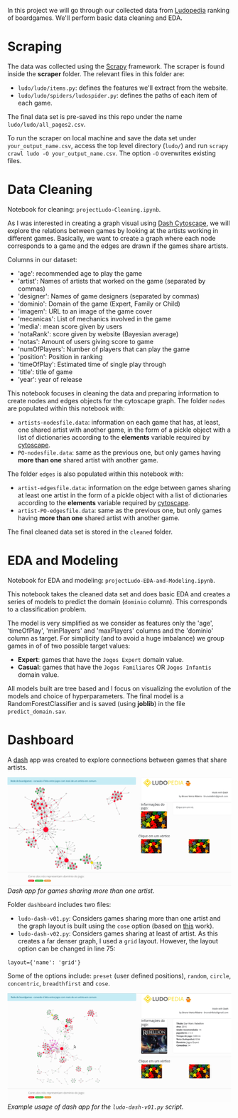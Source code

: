 In this project we will go through our collected data from [Ludopedia](https://ludopedia.com.br/) ranking of boardgames. We'll perform basic data cleaning and EDA.

# Scraping

The data was collected using the [Scrapy](https://scrapy.org/) framework. The scraper is found inside the **scraper** folder. The relevant files in this folder are:
* `ludo/ludo/items.py`: defines the features we'll extract from the website.
* `ludo/ludo/spiders/ludospider.py`: defines the paths of each item of each game.

The final data set is pre-saved ins this repo under the name `ludo/ludo/all_pages2.csv`.

To run the scraper on local machine and save the data set under `your_output_name.csv`, access the top level directory (`ludo/`) and run `scrapy crawl ludo -O your_output_name.csv`. The option `-O` overwrites existing files.

# Data Cleaning

Notebook for cleaning: `projectLudo-Cleaning.ipynb`.

As I was interested in creating a graph visual using [Dash Cytoscape](https://dash.plotly.com/cytoscape), we will explore the relations between games by looking at the artists working in different games. Basically, we want to create a graph where each node corresponds to a game and the edges are drawn if the games share artists.

Columns in our dataset:
* 'age': recommended age to play the game
* 'artist': Names of artists that worked on the game (separated by commas)
* 'designer': Names of game designers (separated by commas)
* 'dominio': Domain of the game (Expert, Family or Child)
* 'imagem': URL to an image of the game cover
* 'mecanicas': List of mechanics involved in the game
* 'media': mean score given by users
* 'notaRank': score given by website (Bayesian average)
* 'notas': Amount of users giving score to game
* 'numOfPlayers': Number of players that can play the game
* 'position': Position in ranking
* 'timeOfPlay': Estimated time of single play through
* 'title': title of game
* 'year': year of release

This notebook focuses in cleaning the data and preparing information to create nodes and edges objects for the cytoscape graph. The folder `nodes` are populated within this notebook with:
* `artists-nodesfile.data`: information on each game that has, at least, one shared artist with another game, in the form of a pickle object with a list of dictionaries according to the **elements** variable required by [cytoscape](https://dash.plotly.com/cytoscape/elements).
* `PO-nodesfile.data`: same as the previous one, but only games having **more than one** shared artist with another game.

The folder `edges` is also populated within this notebook with:
* `artist-edgesfile.data`: information on the edge between games sharing at least one artist in the form of a pickle object with a list of dictionaries according to the **elements** variable required by [cytoscape](https://dash.plotly.com/cytoscape/elements).
* `artist-PO-edgesfile.data`: same as the previous one, but only games having **more than one** shared artist with another game.


The final cleaned data set is stored in the `cleaned` folder.

# EDA and Modeling

Notebook for EDA and modeling: `projectLudo-EDA-and-Modeling.ipynb`.

This notebook takes the cleaned data set and does basic EDA and creates a series of models to predict the domain (`dominio` column). This corresponds to a classification problem.

The model is very simplified as we consider as features only the 'age', 'timeOfPlay', 'minPlayers' and 'maxPlayers' columns and the 'dominio' column as target. For simplicity (and to avoid a huge imbalance) we group games in of of two possible target values:
* **Expert**: games that have the `Jogos Expert` domain value.
* **Casual**: games that have the `Jogos Familiares` OR `Jogos Infantis` domain value.

All models built are tree based and I focus on visualizing the evolution of the models and choice of hyperparameters. The final model is a RandomForestClassifier and is saved (using **joblib**) in the file `predict_domain.sav`.

# Dashboard

A [dash](https://dash.plotly.com/) app was created to explore connections between games that share artists.

![image](dash_print.png)
*Dash app for games sharing more than one artist.*

Folder `dashboard` includes two files:
* `ludo-dash-v01.py`: Considers games sharing more than one artist and the graph layout is built using the `cose` option (based on [this](https://dl.acm.org/doi/10.1016/j.ins.2008.11.017) work).
* `ludo-dash-v02.py`: Considers games sharing at least of artist. As this creates a far denser graph, I used a `grid` layout. However, the layout option can be changed in line 75:
```
layout={'name': 'grid'}
```
Some of the options include: `preset` (user defined positions), `random`, `circle`, `concentric`, `breadthfirst` and `cose`.

![image](dash-working.gif)
*Example usage of dash app for the `ludo-dash-v01.py` script.*

